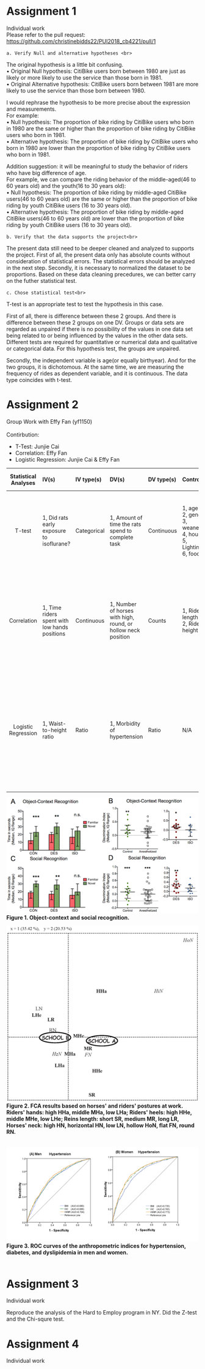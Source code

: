 # Assignment 1
Individual work<br>
Please refer to the pull request: https://github.com/christinebidds22/PUI2018_cb4221/pull/1

	a. Verify Null and alternative hypotheses <br>
The original hypothesis is a little bit confusing. <br>
	• Original Null hypothesis: CitiBike users born between 1980 are just as likely or more likely to use the service than those born in 1981.<br>
	• Original Alternative hypothesis: CitiBike users born between 1981 are more likely to use the service than those born between 1980. <br>

I would rephrase the hypothesis to be more precise about the expression and measurements. <br>
For example: <br>
	• Null hypothesis: The proportion of bike riding by CitiBike users who born in 1980 are the same or higher than the proportion of bike riding by CitiBike users who born in 1981.<br>
	• Alternative hypothesis: The proportion of bike riding by CitiBike users who born in 1980 are lower than the proportion of bike riding by CitiBike users who born in 1981.<br>

Addition suggestion: it will be meaningful to study the behavior of riders who have big difference of age. <br>
For example, we can compare the riding behavior of the middle-aged(46 to 60 years old) and the youth(16 to 30 years old):<br>
	• Null hypothesis: The proportion of bike riding by middle-aged CitiBike users(46 to 60 years old) are the same or higher than the proportion of bike riding by youth CitiBike users (16 to 30 years old).<br>
	• Alternative hypothesis: The proportion of bike riding by middle-aged CitiBike users(46 to 60 years old) are lower than the proportion of bike riding by youth CitiBike users (16 to 30 years old).<br>

	b. Verify that the data supports the project<br>
The present data still need to be deeper cleaned and analyzed to supports the project. First of all, the present data only has absolute counts without consideration of statistical errors. The statistical errors should be analyzed in the next step. Secondly, it is necessary to normalized the dataset to be proportions. Based on these data cleaning precedures, we can better carry on the futher statistical test.<br>

	c. Chose statistical test<br>
T-test is an appropriate test to test the hypothesis in this case.<br>

First of all, there is difference between these 2 groups. And there is difference between these 2 groups on one DV. Groups or data sets are regarded as unpaired if there is no possibility of the values in one data set being related to or being influenced by the values in the other data sets. Different tests are required for quantitative or numerical data and qualitative or categorical data. For this hypothesis test, the groups are unpaired. <br>

Secondly, the independent variable is age(or equally birthyear). And for the two groups, it is dichotomous. At the same time, we are measuring the frequency of rides as dependent variable, and it is continuous. The data type coincides with t-test.<br>


# Assignment 2
Group Work with Effy Fan (yf1150)<br><br>
Contirbution:
* T-Test: Junjie Cai
* Correlation: Effy Fan
* Logistic Regression: Junjie Cai & Effy Fan


| **Statistical Analyses**	|  **IV(s)**  |  **IV type(s)** |  **DV(s)**  |  **DV type(s)**  |  **Control Var** | **Control Var type**  | **Question to be answered** | **_H0_** | **alpha** | **link to paper**| 
|:----------:|:----------|:------------|:-------------|:-------------|:------------|:------------- |:------------------|:----:|:-------:|:-------|
T-test	| 1, Did rats early exposure to isoflurane? | Categorical | 1, Amount of time the rats spend to complete task| Continuous | 1, age <br>2, gender <br>3, weaned_age <br>4, housing_lab <br>5, Lighting_hours <br>6, food_supply| 1, continuous  2, categorical  3, continuous  4, categorical  5, continuous  6, continuous | Do the amount of time the isoflurane group spend to complete task significantly higher than control group| Time test group <= Time control group | 0.001 | [Early Exposure to Volatile Anesthetics Impairs Long-Term Associative Learning and Recognition Memory](https://journals.plos.org/plosone/article?id=10.1371/journal.pone.0105340) |
Correlation	| 1, Time riders spent with low hands positions | Continuous | 1, Number of horses with high, round, or hollow neck position| Counts | 1, Riders' rein length<br> 2, Riders' heel height | 1, Continuous 2, Continuous |	Number of horses with high, round, or hollow neck position when riders spent more time with low hands positions is significantly higher than the control group | Number of horses of test group <= Number of control group | 0.01 | [Human Direct Actions May Alter Animal Welfare, a Study on Horses (Equus caballus)](https://journals.plos.org/plosone/article?id=10.1371/journal.pone.0010257) |
Logistic Regression | 1, Waist-to-height ratio | Ratio | 1, Morbidity of hypertension | Ratio | N/A | N/A | Do the hypertension morbidity of people who has higher waist-to-height ratio(WHtR) significantly higher than the hypertension morbidity of people who has lower waist-to-height ratio(WHtR) | (Morbidity of WHtR≥0.5) <= (Morbidity WHtR <0.5) | 0.05 | [Waist-to-Height Ratio and Cardiovascular Risk Factors among Chinese Adults in Beijing](https://journals.plos.org/plosone/article?id=10.1371/journal.pone.0069298) |
  |||||||||

![Figure 1](journal.pone.0105340.g005.png)
**Figure 1.
Object-context and social recognition.**<br>  

![Figure 2](journal.pone.0010257.g002.png)
**Figure 2.
FCA results based on horses' and riders' postures at work.
Riders' hands: high HHa, middle MHa, low LHa; Riders' heels: high HHe, middle MHe, low LHe; Reins length: short SR, medium MR, long LR, Horses' neck: high HN, horizontal HN, low LN, hollow HoN, flat FN, round RN.**<br>  

![Figure 3](WHtR.png)
**Figure 3.
ROC curves of the anthropometric indices for hypertension, diabetes, and dyslipidemia in men and women.**<br>  

# Assignment 3
Individual work<br>

Reproduce the analysis of the Hard to Employ program in NY.
Did the Z-test and the Chi-squre test.

# Assignment 4
Individual work<br>